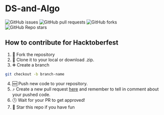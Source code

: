 # DS-and-Algo

![GitHub issues](https://img.shields.io/github/issues/chauhannaman98/DS-and-Algo) ![GitHub pull requests](https://img.shields.io/github/issues-pr/chauhannaman98/DS-and-Algo) ![GitHub forks](https://img.shields.io/github/forks/chauhannaman98/DS-and-Algo) ![GitHub Repo stars](https://img.shields.io/github/stars/chauhannaman98/DS-and-Algo)

## How to contribute for Hacktoberfest
1. :fork_and_knife: Fork the repository
2. :dancers: Clone it to your local or download .zip.
3. :heavy_plus_sign: Create a branch
```bash
git checkout -b branch-name
```
4. :new: Push new code to your repository.
5. :arrow_heading_up: Create a new pull request [here](https://github.com/chauhannaman98/DS-and-Algo/compare) and remember to tell in comment about your pushed code.
6. :clock3: Wait for your PR to get approved!
7. :star2: Star this repo if you have fun
